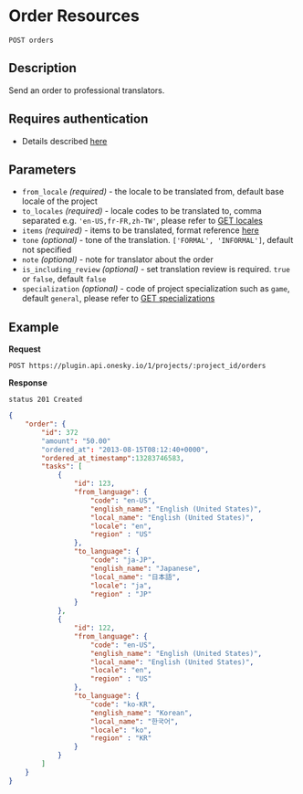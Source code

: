 # Order Resources

    POST orders

## Description
Send an order to professional translators.


## Requires authentication
- Details described [here](/README.md#authentication)


## Parameters
- `from_locale` _(required)_ - the locale to be translated from, default base locale of the project
- `to_locales` _(required)_ - locale codes to be translated to, comma separated e.g. `'en-US,fr-FR,zh-TW'`, please refer to [GET locales](/endpoints/locale/GET_locales.md)
- `items` _(required)_ - items to be translated, format reference [here](/reference/formats.md#items)
- `tone` _(optional)_ - tone of the translation. `['FORMAL', 'INFORMAL']`, default not specified
- `note` _(optional)_ - note for translator about the order
- `is_including_review` _(optional)_ - set translation review is required. `true` or `false`, default `false`
- `specialization` _(optional)_ - code of project specialization such as `game`, default `general`, please refer to [GET specializations](/endpoints/specialization/GET_specializations.md)


## Example
**Request**

    POST https://plugin.api.onesky.io/1/projects/:project_id/orders

**Response**
```
status 201 Created
```
``` json
{
    "order": {
        "id": 372
        "amount": "50.00"
        "ordered_at": "2013-08-15T08:12:40+0000",
        "ordered_at_timestamp":13283746583,
        "tasks": [
            {
                "id": 123,
                "from_language": {
                    "code": "en-US",
                    "english_name": "English (United States)",
                    "local_name": "English (United States)",
                    "locale": "en",
                    "region" : "US"
                },
                "to_language": {
                    "code": "ja-JP",
                    "english_name": "Japanese",
                    "local_name": "日本語",
                    "locale": "ja",
                    "region" : "JP"
                }
            },
            {
                "id": 122,
                "from_language": {
                    "code": "en-US",
                    "english_name": "English (United States)",
                    "local_name": "English (United States)",
                    "locale": "en",
                    "region" : "US"
                },
                "to_language": {
                    "code": "ko-KR",
                    "english_name": "Korean",
                    "local_name": "한국어",
                    "locale": "ko",
                    "region" : "KR"
                }
            }
        ]
    }
}
```

